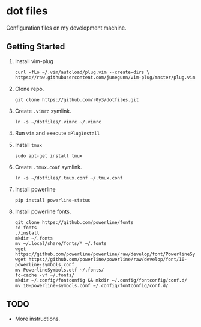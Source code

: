 # dot files

Configuration files on my development machine.

Getting Started
---------------

1. Install vim-plug

    ```
    curl -fLo ~/.vim/autoload/plug.vim --create-dirs \
    https://raw.githubusercontent.com/junegunn/vim-plug/master/plug.vim
    ```

2. Clone repo.

    ```
    git clone https://github.com/r0y3/dotfiles.git
    ```

3. Create ```.vimrc``` symlink.

    ```
    ln -s ~/dotfiles/.vimrc ~/.vimrc
    ```

4. Run ```vim``` and execute ```:PlugInstall```

5. Install ```tmux```

    ```sudo apt-get install tmux```

6. Create ```.tmux.conf``` symlink.

    ```
    ln -s ~/dotfiles/.tmux.conf ~/.tmux.conf
    ```

7. Install powerline

    ```pip install powerline-status```

8. Install powerline fonts.

    ```
    git clone https://github.com/powerline/fonts
    cd fonts
    ./install
    mkdir ~/.fonts
    mv ~/.local/share/fonts/* ~/.fonts
    wget https://github.com/powerline/powerline/raw/develop/font/PowerlineSymbols.otf
    wget https://github.com/powerline/powerline/raw/develop/font/10-powerline-symbols.conf
    mv PowerlineSymbols.otf ~/.fonts/
    fc-cache -vf ~/.fonts/
    mkdir ~/.config/fontconfig && mkdir ~/.config/fontconfig/conf.d/
    mv 10-powerline-symbols.conf ~/.config/fontconfig/conf.d/
    ```

TODO
----

* More instructions.

